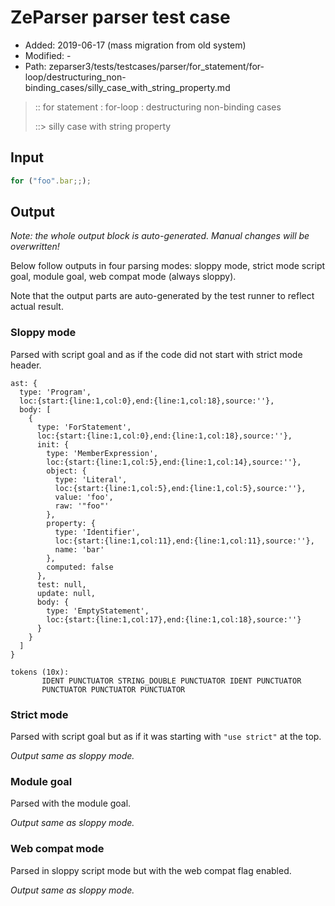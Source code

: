 # ZeParser parser test case

- Added: 2019-06-17 (mass migration from old system)
- Modified: -
- Path: zeparser3/tests/testcases/parser/for_statement/for-loop/destructuring_non-binding_cases/silly_case_with_string_property.md

> :: for statement : for-loop : destructuring non-binding cases
>
> ::> silly case with string property

## Input

`````js
for ("foo".bar;;);
`````

## Output

_Note: the whole output block is auto-generated. Manual changes will be overwritten!_

Below follow outputs in four parsing modes: sloppy mode, strict mode script goal, module goal, web compat mode (always sloppy).

Note that the output parts are auto-generated by the test runner to reflect actual result.

### Sloppy mode

Parsed with script goal and as if the code did not start with strict mode header.

`````
ast: {
  type: 'Program',
  loc:{start:{line:1,col:0},end:{line:1,col:18},source:''},
  body: [
    {
      type: 'ForStatement',
      loc:{start:{line:1,col:0},end:{line:1,col:18},source:''},
      init: {
        type: 'MemberExpression',
        loc:{start:{line:1,col:5},end:{line:1,col:14},source:''},
        object: {
          type: 'Literal',
          loc:{start:{line:1,col:5},end:{line:1,col:5},source:''},
          value: 'foo',
          raw: '"foo"'
        },
        property: {
          type: 'Identifier',
          loc:{start:{line:1,col:11},end:{line:1,col:11},source:''},
          name: 'bar'
        },
        computed: false
      },
      test: null,
      update: null,
      body: {
        type: 'EmptyStatement',
        loc:{start:{line:1,col:17},end:{line:1,col:18},source:''}
      }
    }
  ]
}

tokens (10x):
       IDENT PUNCTUATOR STRING_DOUBLE PUNCTUATOR IDENT PUNCTUATOR
       PUNCTUATOR PUNCTUATOR PUNCTUATOR
`````

### Strict mode

Parsed with script goal but as if it was starting with `"use strict"` at the top.

_Output same as sloppy mode._

### Module goal

Parsed with the module goal.

_Output same as sloppy mode._

### Web compat mode

Parsed in sloppy script mode but with the web compat flag enabled.

_Output same as sloppy mode._
